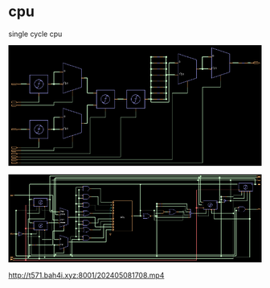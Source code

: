 # cpu
single cycle cpu

![](20240426143411_803x383_scrot.png)

![](20240430123454_975x337_scrot.png)

http://t571.bah4i.xyz:8001/202405081708.mp4
